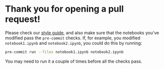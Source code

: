 # Thank you for opening a pull request!

Please check our [style guide](https://github.com/pymc-devs/pymc/wiki/PyMC's-Jupyter-Notebook-Style), and also make sure that the notebooks you've modified pass the `pre-commit` checks. If, for example, you modified `notebook1.ipynb` and `notebook2.ipynb`, you could do this by running:

```bash
pre-commit run --files notebook1.ipynb notebook2.ipynb
```

You may need to run it a couple of times before all the checks pass.
